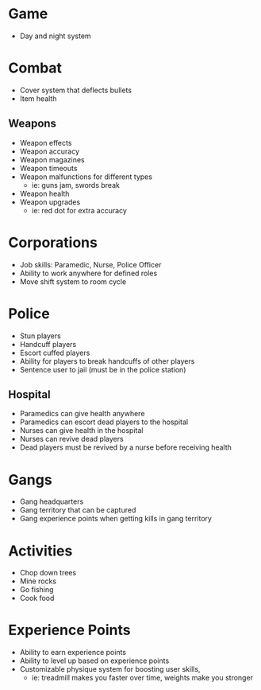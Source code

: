 # Game
- Day and night system

# Combat
- Cover system that deflects bullets 
- Item health

## Weapons
- Weapon effects
- Weapon accuracy
- Weapon magazines
- Weapon timeouts
- Weapon malfunctions for different types
    - ie: guns jam, swords break
- Weapon health
- Weapon upgrades
    - ie: red dot for extra accuracy

# Corporations
- Job skills: Paramedic, Nurse, Police Officer
- Ability to work anywhere for defined roles
- Move shift system to room cycle

# Police
- Stun players
- Handcuff players
- Escort cuffed players
- Ability for players to break handcuffs of other players
- Sentence user to jail (must be in the police station)

## Hospital
- Paramedics can give health anywhere
- Paramedics can escort dead players to the hospital
- Nurses can give health in the hospital
- Nurses can revive dead players
- Dead players must be revived by a nurse before receiving health 

# Gangs
- Gang headquarters
- Gang territory that can be captured
- Gang experience points when getting kills in gang territory

# Activities
- Chop down trees
- Mine rocks
- Go fishing
- Cook food

# Experience Points
- Ability to earn experience points
- Ability to level up based on experience points
- Customizable physique system for boosting user skills, 
  - ie: treadmill makes you faster over time, weights make you stronger